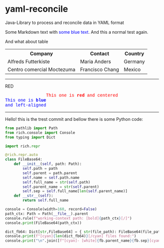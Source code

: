 # yaml-reconcile
Java-Library to process and reconcile data in YAML format

Some Markdown text with <span style="color:blue">some blue text</span>.
And this a normal test again.

And what about table
<table>
  <tr>
    <th>Company</th>
    <th>Contact</th>
    <th>Country</th>
  </tr>
  <tr>
    <td>Alfreds Futterkiste</td>
    <td>Maria Anders</td>
    <td>Germany</td>
  </tr>
  <tr>
    <td>Centro comercial Moctezuma</td>
    <td>Francisco Chang</td>
    <td>Mexico</td>
  </tr>
</table>

<hr/>

RED

<div style="font-family:courier; color:red; text-align :center">
    This one is <b>red</b> and centered
</div>

<div style="border:1px; border-color:black">
    <div style="font-family:courier; color:blue; width:30%;">
        This one is <b>blue</b> and left-aligned
    </div>
</div>

<hr/>

Hello! this is the trest commit and bellow there is some Python code:
```python
from pathlib import Path
from rich.console import Console
from typing import Dict

import rich.repr

@rich.repr.auto
class FileBase64:
    def __init__(self, path: Path):
        self.path = path
        self.parent = path.parent
        self.name = self.path.name
        self.full_name = str(self.path)
        self.parent_name = str(self.parent)
        self.sep = self.full_name[len(self.parent_name)]
    def __str__(self):
        return self.full_name

console = Console(width=160, record=False)
path_ctx: Path = Path(__file__).parent
console.rule(f"working-context path: [bold]{path_ctx}[/]")
console.print(FileBase64(path_ctx))

dict_fb64: Dict[str,FileBase64] = { str(file_path): FileBase64(file_path) for file_path in path_ctx.glob("*.*") }
console.print(f"[cyan]{len(dict_fb64)}[/cyan] files found:")
console.print("\n".join([f"[cyan]- [white]{fb.parent_name}{fb.sep}[cyan]{fb.name}[/]" for fb in dict_fb64.values()]))
```
